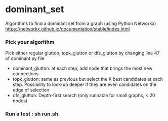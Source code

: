 # dominant_set
Algorithms to find a dominant set from a graph (using Python Networkx)
https://networkx.github.io/documentation/stable/index.html

### Pick your algorithm
Pick either regular glutton, topk_glutton or dfs_glutton by changing line 47 of dominant.py file

- dominant_glutton: at each step, add node that brings the most new connections
- topk_glutton: same as previous but select the K best candidates at each step. Possibility to look-up deeper if they are even candidates on the edge of selection
- dfs_glutton: Depth-first search (only runnable for small graphs, < 20 nodes)


### Run a test : sh run.sh
